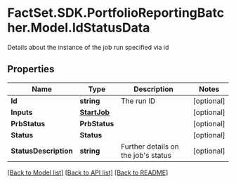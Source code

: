 # FactSet.SDK.PortfolioReportingBatcher.Model.IdStatusData
Details about the instance of the job run specified via id

## Properties

Name | Type | Description | Notes
------------ | ------------- | ------------- | -------------
**Id** | **string** | The run ID | [optional] 
**Inputs** | [**StartJob**](StartJob.md) |  | [optional] 
**PrbStatus** | **PrbStatus** |  | [optional] 
**Status** | **Status** |  | [optional] 
**StatusDescription** | **string** | Further details on the job&#39;s status | [optional] 

[[Back to Model list]](../README.md#documentation-for-models) [[Back to API list]](../README.md#documentation-for-api-endpoints) [[Back to README]](../README.md)

